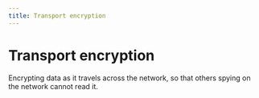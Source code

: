 ```yaml
---
title: Transport encryption
---
```

# Transport encryption

Encrypting data as it travels across the network, so that others spying on the network cannot read it.